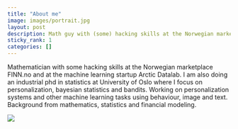 ```yaml
---
title: "About me"
image: images/portrait.jpg
layout: post
description: Math guy with (some) hacking skills at the Norwegian marketplace FINN.no and at the machine learning startup Arctic Datalab.  I am also doing an industrial phd in statistics at University of Oslo where I focus on personalization, bayesian statistics and bandits. Working on personalization systems and other machine learning tasks using behaviour, image and text.  Background from mathematics, statistics and financial modeling.
sticky_rank: 1
categories: []
---
```


Mathematician with some hacking skills at the Norwegian marketplace FINN.no and at the machine learning startup Arctic Datalab. 
I am also doing an industrial phd in statistics at University of Oslo where I focus on personalization, bayesian statistics and bandits.
Working on personalization systems and other machine learning tasks using behaviour, image and text. 
Background from mathematics, statistics and financial modeling.

![]({{site.baseurl}}/images/portrait.jpg)
